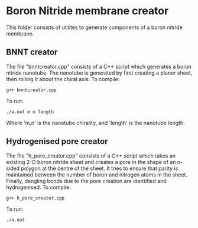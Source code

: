
# Boron Nitride membrane creator
This folder consists of utilites to generate components of a
boron nitride membrane.

## BNNT creator
The file "bnntcreator.cpp" consists of a C++ script which
generates a boron nitride nanotube. The nanotube is 
generated by first creating a planer sheet, then rolling it
about the chiral axis. 
To compile:
```
g++ bnntcreator.cpp
```
To run: 
```
./a.out m n length
```
Where 'm,n' is the nanotube chirality, and 'length' is the
nanotube length.

## Hydrogenised pore creator
The file "h_pore_creator.cpp" consists of a C++ script which
takes an existing 2-D boron nitride sheet and creates a 
pore in the shape of an n-sided polygon at the centre of the 
sheet. It tries to ensure that parity is maintained between
the number of boron and nitrogen atoms in the sheet. Finally,
dangling bonds due to the pore creation are identified and 
hydrogenised.
To compile: 
```
g++ h_pore_creator.cpp
```
To run: 
```
./a.out
```
